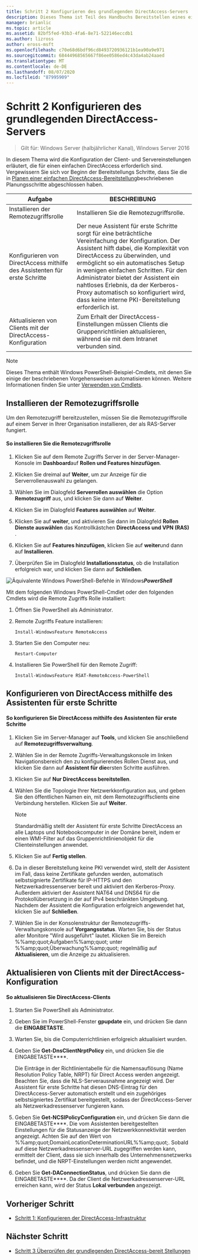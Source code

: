 ```yaml
---
title: Schritt 2 Konfigurieren des grundlegenden DirectAccess-Servers
description: Dieses Thema ist Teil des Handbuchs Bereitstellen eines einzelnen DirectAccess-Servers mit dem Assistenten für die ersten Schritte für Windows Server 2016
manager: brianlic
ms.topic: article
ms.assetid: 82bf5fed-93b3-4fa6-8e71-522146eccdb1
ms.author: lizross
author: eross-msft
ms.openlocfilehash: c70e68d6bdf96cd8493720936121b1ea90a9e971
ms.sourcegitcommit: 68444968565667f86ee0586ed4c43da4ab24aaed
ms.translationtype: MT
ms.contentlocale: de-DE
ms.lasthandoff: 08/07/2020
ms.locfileid: "87995909"
---
```

# <a name="step-2-configure-the-basic-directaccess-server"></a>Schritt 2 Konfigurieren des grundlegenden DirectAccess-Servers

>Gilt für: Windows Server (halbjährlicher Kanal), Windows Server 2016

In diesem Thema wird die Konfiguration der Client- und Servereinstellungen erläutert, die für einen einfachen DirectAccess erforderlich sind. Vergewissern Sie sich vor Beginn der Bereitstellungs Schritte, dass Sie die in [Planen einer einfachen DirectAccess-Bereitstellung](Plan-a-Basic-DirectAccess-Deployment.md)beschriebenen Planungsschritte abgeschlossen haben.

|Aufgabe|BESCHREIBUNG|
|----|--------|
|Installieren der Remotezugriffsrolle|Installieren Sie die Remotezugriffsrolle.|
|Konfigurieren von DirectAccess mithilfe des Assistenten für erste Schritte|Der neue Assistent für erste Schritte sorgt für eine beträchtliche Vereinfachung der Konfiguration. Der Assistent hilft dabei, die Komplexität von DirectAccess zu überwinden, und ermöglicht so ein automatisches Setup in wenigen einfachen Schritten. Für den Administrator bietet der Assistent ein nahtloses Erlebnis, da der Kerberos-Proxy automatisch so konfiguriert wird, dass keine interne PKI-Bereitstellung erforderlich ist.|
|Aktualisieren von Clients mit der DirectAccess-Konfiguration|Zum Erhalt der DirectAccess-Einstellungen müssen Clients die Gruppenrichtlinien aktualisieren, während sie mit dem Intranet verbunden sind.|

> [!NOTE]
> Dieses Thema enthält Windows PowerShell-Beispiel-Cmdlets, mit denen Sie einige der beschriebenen Vorgehensweisen automatisieren können. Weitere Informationen finden Sie unter [Verwenden von Cmdlets](https://go.microsoft.com/fwlink/p/?linkid=230693).

## <a name="install-the-remote-access-role"></a><a name="BKMK_Role"></a>Installieren der Remotezugriffsrolle
Um den Remotezugriff bereitzustellen, müssen Sie die Remotezugriffsrolle auf einem Server in Ihrer Organisation installieren, der als RAS-Server fungiert.

#### <a name="to-install-the-remote-access-role"></a>So installieren Sie die Remotezugriffsrolle

1.  Klicken Sie auf dem Remote Zugriffs Server in der Server-Manager-Konsole im **Dashboard**auf **Rollen und Features hinzufügen**.

2.  Klicken Sie dreimal auf **Weiter**, um zur Anzeige für die Serverrollenauswahl zu gelangen.

3.  Wählen Sie im Dialogfeld **Serverrollen auswählen** die Option **Remotezugriff** aus, und klicken Sie dann auf **Weiter**.

4.  Klicken Sie im Dialogfeld **Features auswählen** auf **Weiter**.

5.  Klicken Sie auf **weiter**, und aktivieren Sie dann im Dialogfeld **Rollen Dienste auswählen** das Kontrollkästchen **DirectAccess und VPN (RAS)** .

6.  Klicken Sie auf **Features hinzufügen**, klicken Sie auf **weiter**und dann auf **Installieren**.

7.  Überprüfen Sie im Dialogfeld **Installationsstatus**, ob die Installation erfolgreich war, und klicken Sie dann auf **Schließen**.

![Äquivalente Windows PowerShell-Befehle in Windows](../../../media/Step-2-Configure-the-DirectAccess-Server/PowerShellLogoSmall.gif)***<em>PowerShell</em>***

Mit dem folgenden Windows PowerShell-Cmdlet oder den folgenden Cmdlets wird die Remote Zugriffs Rolle installiert:

1. Öffnen Sie PowerShell als Administrator.

2. Remote Zugriffs Feature installieren:

   ```
   Install-WindowsFeature RemoteAccess
   ```

3. Starten Sie den Computer neu:

   ```
   Restart-Computer
   ```

4. Installieren Sie PowerShell für den Remote Zugriff:

   ```
   Install-WindowsFeature RSAT-RemoteAccess-PowerShell
   ```




## <a name="configure-directaccess-with-the-getting-started-wizard"></a>Konfigurieren von DirectAccess mithilfe des Assistenten für erste Schritte

#### <a name="to-configure-directaccess-using-the-getting-started-wizard"></a>So konfigurieren Sie DirectAccess mithilfe des Assistenten für erste Schritte

1.  Klicken Sie im Server-Manager auf **Tools**, und klicken Sie anschließend auf **Remotezugriffsverwaltung**.

2.  Wählen Sie in der Remote Zugriffs-Verwaltungskonsole im linken Navigationsbereich den zu konfigurierendes Rollen Dienst aus, und klicken Sie dann auf **Assistent für die**ersten Schritte ausführen.

3.  Klicken Sie auf **Nur DirectAccess bereitstellen**.

4.  Wählen Sie die Topologie Ihrer Netzwerkkonfiguration aus, und geben Sie den öffentlichen Namen ein, mit dem Remotezugriffsclients eine Verbindung herstellen. Klicken Sie auf **Weiter**.

    > [!NOTE]
    > Standardmäßig stellt der Assistent für erste Schritte DirectAccess an alle Laptops und Notebookcomputer in der Domäne bereit, indem er einen WMI-Filter auf das Gruppenrichtlinienobjekt für die Clienteinstellungen anwendet.

5.  Klicken Sie auf **Fertig stellen**.

6.  Da in dieser Bereitstellung keine PKI verwendet wird, stellt der Assistent im Fall, dass keine Zertifikate gefunden werden, automatisch selbstsignierte Zertifikate für IP-HTTPS und den Netzwerkadressenserver bereit und aktiviert den Kerberos-Proxy. Außerdem aktiviert der Assistent NAT64 und DNS64 für die Protokollübersetzung in der auf IPv4 beschränkten Umgebung. Nachdem der Assistent die Konfiguration erfolgreich angewendet hat, klicken Sie auf **Schließen**.

7.  Wählen Sie in der Konsolenstruktur der Remotezugriffs-Verwaltungskonsole auf **Vorgangsstatus**. Warten Sie, bis der Status aller Monitore "Wird ausgeführt" lautet. Klicken Sie im Bereich %%amp;quot;Aufgaben%%amp;quot; unter %%amp;quot;Überwachung%%amp;quot; regelmäßig auf **Aktualisieren**, um die Anzeige zu aktualisieren.

## <a name="update-clients-with-the-directaccess-configuration"></a>Aktualisieren von Clients mit der DirectAccess-Konfiguration

#### <a name="to-update-directaccess-clients"></a>So aktualisieren Sie DirectAccess-Clients

1.  Starten Sie PowerShell als Administrator.

2.  Geben Sie im PowerShell-Fenster **gpupdate** ein, und drücken Sie dann die **EINGABETASTE**.

3.  Warten Sie, bis die Computerrichtlinien erfolgreich aktualisiert wurden.

4.  Geben Sie **Get-DnsClientNrptPolicy** ein, und drücken Sie die EINGABETASTE****.

    Die Einträge in der Richtlinientabelle für die Namensauflösung (Name Resolution Policy Table, NRPT) für Direct Access werden angezeigt. Beachten Sie, dass die NLS-Serverausnahme angezeigt wird. Der Assistent für erste Schritte hat diesen DNS-Eintrag für den DirectAccess-Server automatisch erstellt und ein zugehöriges selbstsigniertes Zertifikat bereitgestellt, sodass der DirectAccess-Server als Netzwerkadressenserver fungieren kann.

5.  Geben Sie **Get-NCSIPolicyConfiguration** ein, und drücken Sie dann die EINGABETASTE****. Die vom Assistenten bereitgestellten Einstellungen für die Statusanzeige der Netzwerkkonnektivität werden angezeigt. Achten Sie auf den Wert von %%amp;quot;DomainLocationDeterminationURL%%amp;quot;. Sobald auf diese Netzwerkadressenserver-URL zugegriffen werden kann, ermittelt der Client, dass sie sich innerhalb des Unternehmensnetzwerks befindet, und die NRPT-Einstellungen werden nicht angewendet.

6.  Geben Sie **Get-DAConnectionStatus**, und drücken Sie dann die EINGABETASTE****. Da der Client die Netzwerkadressenserver-URL erreichen kann, wird der Status **Lokal verbunden** angezeigt.

## <a name="previous-step"></a><a name="BKMK_Links"></a>Vorheriger Schritt

-   [Schritt 1: Konfigurieren der DirectAccess-Infrastruktur](./da-basic-configure-s1-infrastructure.md)

## <a name="next-step"></a>Nächster Schritt

-   [Schritt 3 Überprüfen der grundlegenden DirectAccess-bereit Stellungen](da-basic-configure-s3-verify.md)